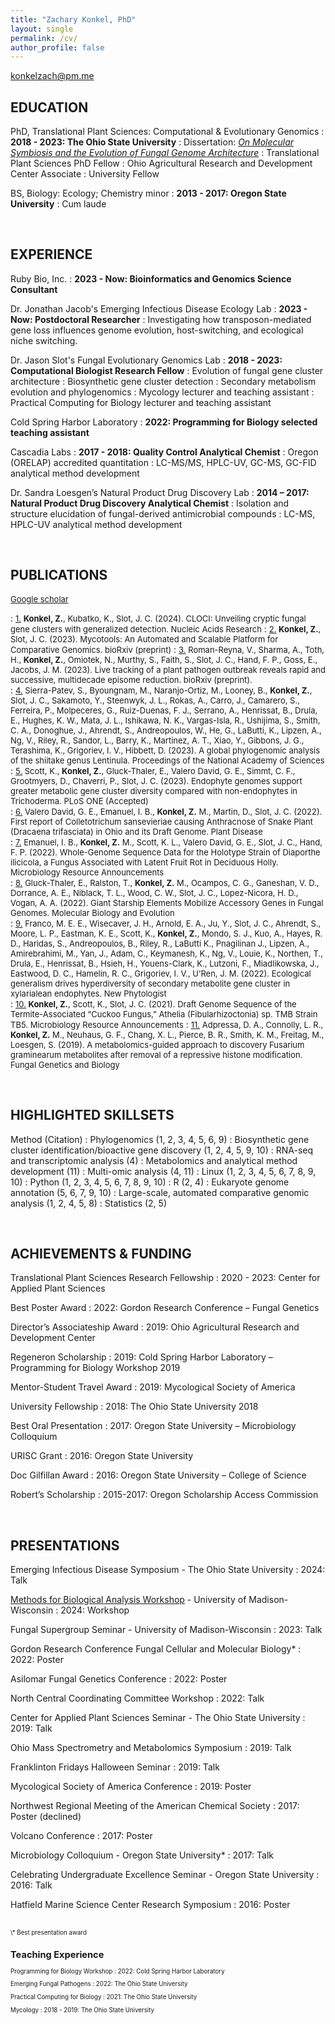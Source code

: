 ```yaml
---
title: "Zachary Konkel, PhD"
layout: single
permalink: /cv/
author_profile: false
---
```


konkelzach@pm.me


EDUCATION
---------

PhD, Translational Plant Sciences: Computational & Evolutionary Genomics
:    **2018 - 2023: The Ohio State University**
:    Dissertation: [*On Molecular Symbiosis and the Evolution of Fungal Genome Architecture*](http://rave.ohiolink.edu/etdc/view?acc_num=osu1692587815963288)
:    Translational Plant Sciences PhD Fellow
:    Ohio Agricultural Research and Development Center Associate
:    University Fellow

BS, Biology: Ecology; Chemistry minor
:    **2013 - 2017: Oregon State University**
:    Cum laude


<br />

EXPERIENCE
---------
Ruby Bio, Inc.
:   **2023 - Now: Bioinformatics and Genomics Science Consultant**

Dr. Jonathan Jacob's Emerging Infectious Disease Ecology Lab
:    **2023 - Now: Postdoctoral Researcher**
:    Investigating how transposon-mediated gene loss influences genome
evolution, host-switching, and ecological niche switching.

Dr. Jason Slot's Fungal Evolutionary Genomics Lab
:    **2018 - 2023: Computational Biologist Research Fellow**
:    Evolution of fungal gene cluster architecture
:    Biosynthetic gene cluster detection
:    Secondary metabolism evolution and phylogenomics
:    Mycology lecturer and teaching assistant
:    Practical Computing for Biology lecturer and teaching assistant

Cold Spring Harbor Laboratory
:    **2022: Programming for Biology selected teaching assistant**

Cascadia Labs
:    **2017 - 2018: Quality Control Analytical Chemist**
:    Oregon (ORELAP) accredited quantitation
:    LC-MS/MS, HPLC-UV, GC-MS, GC-FID analytical method development

Dr. Sandra Loesgen’s Natural Product Drug Discovery Lab
:    **2014 – 2017: Natural Product Drug Discovery Analytical Chemist**
:    Isolation and structure elucidation of fungal-derived antimicrobial compounds
:    LC-MS, HPLC-UV analytical method development

<br />


PUBLICATIONS
---------

<a href="https://scholar.google.com/citations?user=fMdoXDMAAAAJ&hl=en&oi=ao"><font size="2">Google scholar</font></a>

:    <font size="2"><u>1.</u> <b><b>Konkel, Z.</b></b>, Kubatko, K., Slot, J. C. (2024). CLOCI: Unveiling cryptic fungal gene clusters with generalized detection. Nucleic Acids Research</font> 
:    <font size="2"><u>2.</u> <b><b>Konkel, Z.</b></b>, Slot, J. C. (2023). Mycotools: An Automated and Scalable Platform for Comparative Genomics. bioRxiv (preprint)</font>
:    <font size="2"><u>3.</u> Roman-Reyna, V., Sharma, A., Toth, H., <b><b>Konkel, Z.</b></b>, Omiotek, N., Murthy, S., Faith, S., Slot, J. C., Hand, F. P., Goss, E., Jacobs, J. M. (2023). Live tracking of a plant pathogen outbreak reveals rapid and successive, multidecade episome reduction. bioRxiv (preprint).</font>  
:    <font size="2"><u>4.</u> Sierra-Patev, S., Byoungnam, M., Naranjo-Ortiz, M., Looney, B., <b><b>Konkel, Z.</b></b>, Slot, J. C., Sakamoto, Y., Steenwyk, J. L., Rokas, A., Carro, J., Camarero, S., Ferreira, P., Molpeceres, G., Ruiz-Duenas, F. J., Serrano, A., Henrissat, B., Drula, E., Hughes, K. W., Mata, J. L., Ishikawa, N. K., Vargas-Isla, R., Ushijima, S., Smith, C. A., Donoghue, J., Ahrendt, S., Andreopoulos, W., He, G., LaButti, K., Lipzen, A., Ng, V., Riley, R., Sandor, L., Barry, K., Martinez, A. T., Xiao, Y., Gibbons, J. G., Terashima, K., Grigoriev, I. V., Hibbett, D. (2023). A global phylogenomic analysis of the shiitake genus Lentinula. Proceedings of the National Academy of Sciences</font>  
:    <font size="2"><u>5.</u> Scott, K., <b>Konkel, Z.</b>, Gluck-Thaler, E., Valero David, G. E., Simmt, C. F., Grootmyers, D., Chaverri, P., Slot, J. C. (2023). Endophyte genomes support greater metabolic gene cluster diversity compared with non-endophytes in Trichoderma. PLoS ONE (Accepted)</font>  
:    <font size="2"><u>6.</u> Valero David, G. E., Emanuel, I. B., <b>Konkel, Z.</b> M., Martin, D., Slot, J. C. (2022). First report of Colletotrichum sansevieriae causing Anthracnose of Snake Plant (Dracaena trifasciata) in Ohio and its Draft Genome. Plant Disease</font>  
:    <font size="2"><u>7.</u> Emanuel, I. B., <b>Konkel, Z.</b> M., Scott, K. L., Valero David, G. E., Slot, J. C., Hand, F. P. (2022). Whole-Genome Sequence Data for the Holotype Strain of Diaporthe ilicicola, a Fungus Associated with Latent Fruit Rot in Deciduous Holly. Microbiology Resource Announcements</font>  
:    <font size="2"><u>8.</u> Gluck-Thaler, E., Ralston, T., <b>Konkel, Z.</b> M., Ocampos, C. G., Ganeshan, V. D., Dorrance, A. E., Niblack, T. L., Wood, C. W., Slot, J. C., Lopez-Nicora, H. D., Vogan, A. A. (2022). Giant Starship Elements Mobilize Accessory Genes in Fungal Genomes. Molecular Biology and Evolution</font>  
:    <font size="2"><u>9.</u> Franco, M. E. E., Wisecaver, J. H., Arnold, E. A., Ju, Y., Slot, J. C., Ahrendt, S., Moore, L. P., Eastman, K. E., Scott, K., <b>Konkel, Z.</b>, Mondo, S. J., Kuo, A., Hayes, R. D., Haridas, S., Andreopoulos, B., Riley, R., LaButti K., Pnagilinan J., Lipzen, A., Amirebrahimi, M., Yan, J., Adam, C., Keymanesh, K., Ng, V., Louie, K., Northen, T., Drula, E., Henrissat, B., Hsieh, H., Youens-Clark, K., Lutzoni, F., Miadlikowska, J., Eastwood, D. C., Hamelin, R. C., Grigoriev, I. V., U’Ren, J. M. (2022). Ecological
generalism drives hyperdiversity of secondary metabolite gene cluster in xylarialean endophytes. New Phytologist</font>  
:    <font size="2"><u>10.</u> <b>Konkel, Z.</b>, Scott, K., Slot, J. C. (2021). Draft Genome Sequence of the Termite-Associated “Cuckoo Fungus,” Athelia (Fibularhizoctonia) sp. TMB Strain TB5. Microbiology Resource Announcements</font>
:    <font size="2"><u>11.</u> Adpressa, D. A., Connolly, L. R., <b>Konkel, Z.</b> M., Neuhaus, G. F., Chang, X. L., Pierce, B. R., Smith, K. M., Freitag, M., Loesgen, S. (2019). A metabolomics-guided approach to discovery Fusarium graminearum metabolites after removal of a repressive histone modification. Fungal Genetics and Biology</font>

<br />

HIGHLIGHTED SKILLSETS 
-------

Method (Citation)
:   Phylogenomics (1, 2, 3, 4, 5, 6, 9)
:   Biosynthetic gene cluster identification/bioactive gene discovery (1, 2, 4, 5,
  9, 10)
:   RNA-seq and transcriptomic analysis (4)
:   Metabolomics and analytical method development (11)
:   Multi-omic analysis (4, 11)
:   Linux (1, 2, 3, 4, 5, 6, 7, 8, 9, 10)
:   Python (1, 2, 3, 4, 5, 6, 7, 8, 9, 10)
:   R (2, 4)
:   Eukaryote genome annotation (5, 6, 7, 9, 10)
:   Large-scale, automated comparative genomic analysis (1, 2, 4, 5, 8)
:   Statistics (2, 5)

<br />

ACHIEVEMENTS & FUNDING
-------

Translational Plant Sciences Research Fellowship
:    2020 - 2023: Center for Applied Plant Sciences

Best Poster Award
:    2022: Gordon Research Conference – Fungal Genetics

Director’s Associateship Award
:    2019: Ohio Agricultural Research and Development Center

Regeneron Scholarship
:    2019: Cold Spring Harbor Laboratory – Programming for Biology Workshop 2019

Mentor-Student Travel Award
:    2019: Mycological Society of America

University Fellowship
:    2018: The Ohio State University 2018

Best Oral Presentation
:    2017: Oregon State University – Microbiology Colloquium

URISC Grant
:    2016: Oregon State University

Doc Gilfillan Award
:    2016: Oregon State University – College of Science

Robert’s Scholarship
:    2015-2017: Oregon Scholarship Access Commission

<br />

PRESENTATIONS
-------

Emerging Infectious Disease Symposium - The Ohio State University
:    2024: Talk

[Methods for Biological Analysis Workshop](https://www.youtube.com/watch?v=5FVbRDy-nBU&t=3143s) - University of Madison-Wisconsin
:    2024: Workshop

Fungal Supergroup Seminar - University of Madison-Wisconsin
:    2023: Talk

Gordon Research Conference Fungal Cellular and Molecular Biology*
:    2022: Poster

Asilomar Fungal Genetics Conference
:    2022: Poster

North Central Coordinating Committee Workshop
:    2022: Talk

Center for Applied Plant Sciences Seminar - The Ohio State University
:    2019: Talk

Ohio Mass Spectrometry and Metabolomics Symposium
:    2019: Talk

Franklinton Fridays Halloween Seminar
:    2019: Talk

Mycological Society of America Conference
:    2019: Poster

Northwest Regional Meeting of the American Chemical Society
:    2017: Poster (declined)

Volcano Conference
:    2017: Poster

Microbiology Colloquium - Oregon State University*
:    2017: Talk

Celebrating Undergraduate Excellence Seminar - Oregon State University
:    2016: Talk

Hatfield Marine Science Center Research Symposium
:    2016: Poster

<br />
<sup><sub>\* Best presentation award

<br />

Teaching Experience
-------

Programming for Biology Workshop
:    2022: Cold Spring Harbor Laboratory

Emerging Fungal Pathogens
:    2022: The Ohio State University

Practical Computing for Biology
:    2021: The Ohio State University

Mycology
:    2018 - 2019: The Ohio State University

